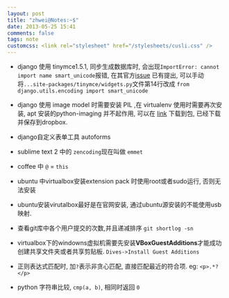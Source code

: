 ```yaml
---
layout: post
title: "zhwei@Notes:~$"
date: 2013-05-25 15:41
comments: false
tags: note
customcss: <link rel="stylesheet" href="/stylesheets/cusli.css" />
---
```


+ django 使用 tinymce1.5.1, 同步生成数据库时, 会出现`ImportError: cannot import name smart_unicode`报错, 在其官方[issue](https://code.google.com/p/django-tinymce/issues/detail?id=63) 已有提出, 可以手动将`...site-packages/tinymce/widgets.py`文件第14行改成 `from django.utils.encoding import smart_unicode`

+ django 使用 image model 时需要安装 PIL ,在 virtualenv 使用时需要再次安装, apt 安装的python-imaging 并不起作用, 可以在 [link](http://www.pythonware.com/products/pil/) 下载到包, 已经下载并保存到dropbox.

+ django自定义表单工具 autoforms

+ sublime text 2 中的 `zencoding`现在叫做 `emmet`

+ coffee 中 `@` = `this`
+ ubuntu 中virtualbox安装extension pack 时使用root或者sudo运行, 否则无法安装
+ ubuntu安装virutalbox最好是在官网安装, 通过ubuntu源安装的不能使用usb映射.
+ 查看git库中各个用户提交的次数,并且递减排序 `git shortlog -sn`
+ virtualbox下的windowns虚拟机需要先安装**VBoxGuestAdditions**才能成功创建共享文件夹或者共享剪贴板. `Dives->Install Guest Additions`
+ 正则表达式匹配时, 加`?`表示非贪心匹配, 直接匹配最近的符合项. eg: `<p>.*?</p>`
+ python 字符串比较, `cmp(a, b)`, 相同时返回 `0`
